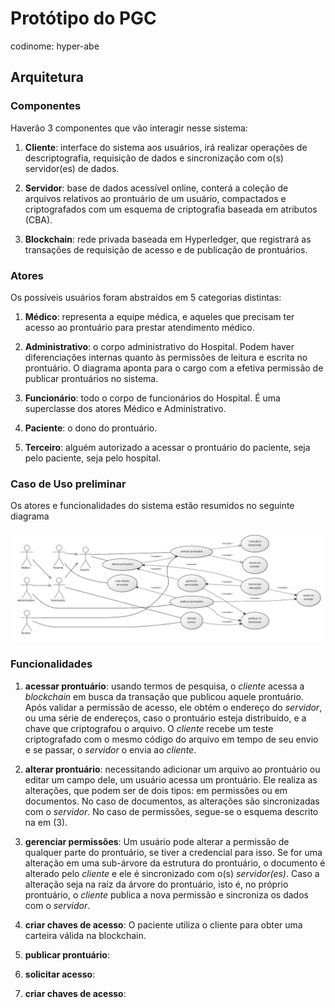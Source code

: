 # Protótipo do PGC

codinome: hyper-abe

## Arquitetura

### Componentes

Haverão 3 componentes que vão interagir nesse sistema:

1. **Cliente**: interface do sistema aos usuários, irá realizar operações de descriptografia, requisição de dados e sincronização com o(s) servidor(es) de dados.

2. **Servidor**: base de dados acessível online, conterá a coleção de arquivos relativos ao prontuário de um usuário, compactados e criptografados com um esquema de criptografia baseada em atributos (CBA).

3. **Blockchain**: rede privada baseada em Hyperledger, que registrará as transações de requisição de acesso e de publicação de prontuários.

### Atores

Os possíveis usuários foram abstraídos em 5 categorias distintas:

1. **Médico**: representa a equipe médica, e aqueles que precisam ter acesso ao prontuário para prestar atendimento médico.

2. **Administrativo**: o corpo administrativo do Hospital. Podem haver diferenciações internas quanto às permissões de leitura e escrita no prontuário. O diagrama aponta para o cargo com a efetiva permissão de publicar prontuários no sistema.

3. **Funcionário**: todo o corpo de funcionários do Hospital. É uma superclasse dos atores Médico e Administrativo.

4. **Paciente**: o dono do prontuário.

5. **Terceiro**: alguém autorizado a acessar o prontuário do paciente, seja pelo paciente, seja pelo hospital.

### Caso de Uso preliminar

Os atores e funcionalidades do sistema estão resumidos no seguinte diagrama

![Diagrama de caso de uso do Protótipo do PGC](diagramas/caso-de-uso-do-protótipo-do-PGC.svg)

### Funcionalidades

1. **acessar prontuário**: usando termos de pesquisa, o *cliente* acessa a *blockchain* em busca da transação que publicou aquele prontuário. Após validar a permissão de acesso, ele obtém o endereço do *servidor*, ou uma série de endereços, caso o prontuário esteja distribuído, e a chave que criptografou o arquivo. O *cliente* recebe um teste criptografado com o mesmo código do arquivo em tempo de seu envio e se passar, o *servidor* o envia ao *cliente*.

2. **alterar prontuário**: necessitando adicionar um arquivo ao prontuário ou editar um campo dele, um usuário acessa um prontuário. Ele realiza as alterações, que podem ser de dois tipos: em permissões ou em documentos. No caso de documentos, as alterações são sincronizadas com o *servidor*. No caso de permissões, segue-se o esquema descrito na em (3).

3. **gerenciar permissões**: Um usuário pode alterar a permissão de qualquer parte do prontuário, se tiver a credencial para isso. Se for uma alteração em uma sub-árvore da estrutura do prontuário, o documento é alterado pelo *cliente* e ele é sincronizado com o(s) *servidor(es)*. Caso a alteração seja na raíz da árvore do prontuário, isto é, no próprio prontuário, o *cliente* publica a nova permissão e sincroniza os dados com o *servidor*.

4. **criar chaves de acesso**: O paciente utiliza o cliente para obter uma carteira válida na blockchain.

5. **publicar prontuário**:

6. **solicitar acesso**:

7. **criar chaves de acesso**: